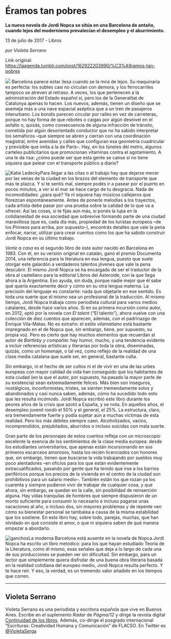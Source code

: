 # Éramos tan pobres

**La nueva novela de Jordi Nopca se sitúa en una Barcelona de antaño, cuando lejos del modernismo prevalecían el desempleo y el aburrimiento.**

13 de julio de 2017 - Libros

_por Violeta Serrano_

Link original: https://laagenda.tumblr.com/post/162922203990/%C3%A9ramos-tan-pobres

![](https://64.media.tumblr.com/b7a41e39786d73bb834c89f560e8ce1c/tumblr_inline_pjzp3f207t1t6q87u_500.jpg)
Barcelona parece estar ilesa cuando se la mira de lejos. Su maquinaria es perfecta: los subtes casi no circulan con demora, y los ferrocarriles tampoco se atreven al retraso. A veces, los que pertenecen a la administración del Estado español sí, pero los de la Generalitat de Catalunya apenas lo hacen. Los nuevos, además, tienen un diseño que se asemeja más a una nave espacial aséptica que a un tren de pasajeros interurbano. Los bondis parecen circular por raíles en vez de carreteras, porque no hay forma de que rebotes o caigas por algún desnivel en el asfalto o, quizás, como consecuencia de alguna infracción de tránsito, cometida por algún desorientado conductor que no ha sabido interpretar los semáforos –que siempre se abren y cierran con una coordinación magistral, entre avenidas y calles que configuran esa geometría cuadricular y previsible que imita a la de París–. Hay, en los túneles del metro, algunos carteles publicitarios que promocionan vitaminas contra el agotamiento. A una le da risa: ¿cómo puede ser que esta gente se canse si no tiene siquiera que pelear con el transporte público a diario? 

![Katie Ledecky](https://64.media.tumblr.com/9c1c8b3fdd39e8b7885c31b83ebbd2ce/tumblr_inline_pjzp3f3aFA1t6q87u_250.jpg)Para llegar a las citas o al trabajo hay que dejarse mecer por las venas de la ciudad en los brazos del elemento de transporte que más te plazca. Y si te sentís mal, siempre podés ir a pasear por el puerto en pocos minutos, a ver si el mar se hace cargo de tu desgracia. Nada de incomodidades: ¿para qué? Ya ni siquiera hay músicos callejeros que florezcan espontáneamente. Antes de ponerle melodías a los trayectos, cada artista debe pasar por una prueba sobre la calidad de lo que va a ofrecer. Así las cosas, si te fijas aún más, si ponés la lupa en la cotidianeidad de esa sociedad que sobrevive formando parte de una ciudad maravillosa (que es, cada día más, propiedad de los turistas europeos –de los Pirineos para arriba, por supuesto–), encontrás detalles que vale la pena enfocar, narrar, utilizar para crear cuentos como los que ha sabido construir Jordi Nopca en su último trabajo. 

*Vente a casa* es el segundo libro de este autor nacido en Barcelona en 1983. Con él, en su versión original en catalán, ganó el premio Documenta 2014, una referencia para la literatura en esa lengua, puesto que suele otorgar este galardón a verdaderos talentos jóvenes que vale la pena descubrir. El mismo Jordi Nopca se ha encargado de ser el traductor de la obra al castellano para la editorial Libros del Asteroide, con la que llega ahora a la Argentina. Eso ayuda, sin duda, porque nadie mejor que él sabe qué quería exactamente decir y cómo en su otra lengua materna. La precisión del lenguaje es constante: nada que objetarle en ese sentido. Es toda una suerte que él mismo sea un profesional de la traducción. Al mismo tiempo, Jordi Nopca trabaja como periodista cultural para varios medios catalanes, desde hace varios años. Si en su primera incursión como autor, en 2012, optó por la novela con *El talent* (“El talento”), ahora vuelve con una colección de diez cuentos que aparecen, además, con el padrinazgo de Enrique Vila-Matas. No es extraño: el estilo *vilamatiano* está bastante impregnado en el de Nopca que, sin embargo, tiene, por supuesto, su propia voz. Pero es cierto que hay muchos elementos que recuerdan al autor de *Bartleby y compañía*: hay humor, mucho, y una tendencia evidente a incluir referencias artísticas y literarias por toda la obra, diseminadas, quizás, como un homenaje, o tal vez, como reflejo de la realidad de una clase media catalana que suele ser, en general, bastante culta. 

Sin embargo, ni el hecho de ser cultos ni el de vivir en una de las urbes europeas con mayor calidad de vida han conseguido que los habitantes de esta ciudad (en la que el autor, por supuesto, ha pasado la mayor parte de su existencia) sean extremadamente felices. Más bien son inseguros, nostálgicos, inconformistas, tristes, se sienten tremendamente solos y abandonados y casi nunca saben, además, cómo ha sucedido todo esto que les resulta incómodo. Jordi Nopca escribió este libro durante los peores años de la crisis que azotó a España, y se nota. En aquellos años, el desempleo juvenil rondó el 50% y el general, el 25%. La estructura, claro, era tremendamente fuerte y podía sujetar aún a muchas víctimas de esta realidad. Pero los más débiles siempre caen. Alcoholizados, vacíos, incomprendidos, prejubilados, aburridos o incluso suicidas con mala suerte. 

Gran parte de los personajes de estos cuentos refleja con un microscopio excelente la esencia de los sentimientos de la clase media europea: desde los estudiantes universitarios, que apenas están incursionando en sus primeros escarceos amorosos, hasta los recién licenciados con honores que, sin embargo, tienen que buscarse la vida trabajando por sueldos muy poco alentadores –en oficios para los que están evidentemente extracualificados, pasando por gente que ha tenido que irse a los barrios periféricos porque los precios de la vivienda en el centro de la ciudad son prohibitivos para un salario medio–. También están los que rozan ya los cuarenta y siempre pudieron vivir de trabajar de cualquier cosa, y que ahora, sin embargo, se quedan en la calle, sin posibilidad de reinserción alguna. Hay vidas tranquilas de hombres que siempre dispusieron de un monto suficiente para consumir lo necesario e incluso pagarse unas vacaciones al año, o incluso dos, sin mayores problemas y de repente ven cómo su bienestar personal se tambalea a causa de la misma estabilidad que los sostiene. En este libro hay, sobre todo, parejas, muchas, que han olvidado en qué consiste el amor, o que ni siquiera saben de qué manera empezar a abordarlo. 

![ganchos](https://64.media.tumblr.com/6cdcf9d45489ba6032fa38b98d0c1c9c/tumblr_inline_pjzp3gjpfm1t6q87u_500.jpg)La moderna Barcelona está ausente en la novela de Nopca.Jordi Nopca ha escrito un libro metódico: para los que hayan estudiado Teoría de la Literatura, como él mismo, esas señales que deja a lo largo de cada una de sus producciones se pueden ver sin dificultad. Sin embargo, para un lector que simplemente quiera disfrutar de una buena obra literaria basada en la realidad cotidiana del europeo medio, Jordi Nopca resulta perfecto. Y te hace reír. Y eso, la verdad, es un tremendo valor añadido en los tiempos que corren. 

  




---

Violeta Serrano
---------------

 Violeta Serrano es una periodista y escritora española que vive en Buenos Aires. Escribe en el suplemento *Radar* de *Página/12* y dirige la revista digital [Continuidad de los libros](http://continuidaddeloslibros.com/). Además, co-dirige el posgrado internacional “Escrituras: Creatividad Humana y Comunicación” de FLACSO. En Twitter es [@VioletaSerga](https://twitter.com/VioletaSerga) 

